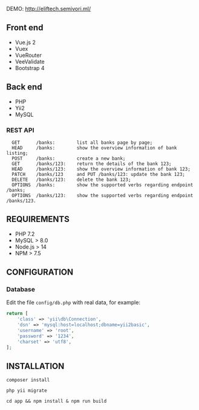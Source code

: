 DEMO: http://eliftech.semivori.ml/

Front end
------------

- Vue.js 2
- Vuex
- VueRouter
- VeeValidate
- Bootstrap 4

Back end
------------

- PHP
- Yii2
- MySQL

### REST API

      GET      /banks:        list all banks page by page;
      HEAD     /banks:        show the overview information of bank listing;
      POST     /banks:        create a new bank;
      GET      /banks/123:    return the details of the bank 123;
      HEAD     /banks/123:    show the overview information of bank 123;
      PATCH    /banks/123     and PUT /banks/123: update the bank 123;
      DELETE   /banks/123:    delete the bank 123;
      OPTIONS  /banks:        show the supported verbs regarding endpoint /banks;
      OPTIONS  /banks/123:    show the supported verbs regarding endpoint /banks/123.

REQUIREMENTS
------------

- PHP 7.2
- MySQL > 8.0
- Node.js > 14
- NPM > 7.5

CONFIGURATION
-------------

### Database

Edit the file `config/db.php` with real data, for example:

```php
return [
    'class' => 'yii\db\Connection',
    'dsn' => 'mysql:host=localhost;dbname=yii2basic',
    'username' => 'root',
    'password' => '1234',
    'charset' => 'utf8',
];
```

INSTALLATION
------------

~~~
composer install
~~~

~~~
php yii migrate
~~~

~~~
cd app && npm install & npm run build
~~~
